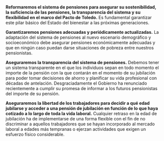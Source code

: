 **Reformaremos el sistema de pensiones para asegurar
su sostenibilidad, la suficiencia de las pensiones, la transparencia del sistema y su flexibilidad en el marco del Pacto de Toledo.** Es fundamental garantizar este pilar básico del Estado del bienestar a las próximas generaciones.


**Garantizaremos pensiones adecuadas y periódicamente
actualizadas.** La adaptación del sistema de pensiones al nuevo escenario demográfico y socioeconómico debe asegurar pensiones económicamente adecuadas y que en ningún caso puedan darse situaciones de pobreza entre nuestros pensionistas.


**Aseguraremos la transparencia del sistema de
pensiones.** Debemos tener un sistema transparente en el que los individuos sepan en todo momento el importe de la pensión con la que contarán en el momento de su jubilación para poder tomar decisiones de ahorro y planificar su vida profesional con décadas de antelación. Desgraciadamente el Gobierno ha renunciado recientemente a cumplir su promesa de informar a los futuros pensionistas del importe de su pensión.


**Aseguraremos la libertad de los trabajadores para
decidir a qué edad jubilarse y acceder a una pensión de jubilación en función de lo que haya cotizado a lo largo de toda la vida laboral.** Cualquier retraso en la edad de jubilación ha de implementarse de una forma flexible con el fin de no discriminar a aquellos trabajadores que se hayan incorporado al mercado laboral a edades más tempranas o ejerzan actividades que exigen un esfuerzo físico considerable.
